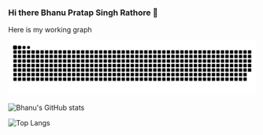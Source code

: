 ### Hi there Bhanu Pratap Singh Rathore 👋
Here is my working graph

<picture>
  <source media="(prefers-color-scheme: dark)" srcset="https://raw.githubusercontent.com/bhanu3450/bhanu3450/output/github-contribution-grid-snake-dark.svg">
  <source media="(prefers-color-scheme: light)" srcset="https://raw.githubusercontent.com/bhanu3450/bhanu3450/output/github-contribution-grid-snake.svg">
  <img alt="github contribution grid snake animation" src="https://raw.githubusercontent.com/bhanu3450/bhanu3450/output/github-contribution-grid-snake.svg">
</picture>


![Bhanu's GitHub stats](https://github-readme-stats.vercel.app/api?username=bhanu3450&theme=dark&show_icons=true)

![Top Langs](https://github-readme-stats.vercel.app/api/top-langs/?username=bhanu3450&layout=compact&theme=dark&hide_border=true)


<!--
**bhanu3450/bhanu3450** is a ✨ _special_ ✨ repository because its `README.md` (this file) appears on your GitHub profile.

Here are some ideas to get you started:

- 🔭 I’m currently working on ...
- 🌱 I’m currently learning ...
- 👯 I’m looking to collaborate on ...
- 🤔 I’m looking for help with ...
- 💬 Ask me about ...
- 📫 How to reach me: ...
- 😄 Pronouns: ...
- ⚡ Fun fact: ...
-->
